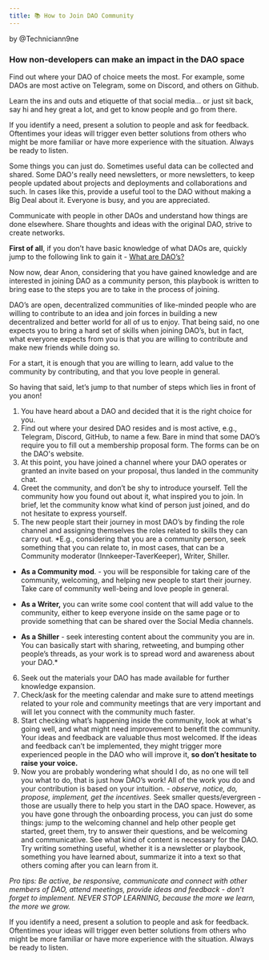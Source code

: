 ```yaml
---
title: 📚 How to Join DAO Community
---
```


by @Techniciann9ne


### How non-developers can make an impact in the DAO space

Find out where your DAO of choice meets the most.
For example, some DAOs are most active on Telegram, some on Discord, and others on Github.

Learn the ins and outs and etiquette of that social media... or just sit back, say hi and hey great a lot, and get to know people and go from there.

If you identify a need, present a solution to people and ask for feedback. Oftentimes your ideas will trigger even better solutions from others who might be more familiar or have more experience with the situation. Always be ready to listen.

Some things you can just do. Sometimes useful data can be collected and shared.
Some DAO's really need newsletters, or more newsletters, to keep people updated about projects and deployments and collaborations and such. In cases like this, provide a useful tool to the DAO without making a Big Deal about it. Everyone is busy, and you are appreciated.

Communicate with people in other DAOs and understand how things are done elsewhere. Share thoughts and ideas with the original DAO, strive to create networks.

**First of all**, if you don’t have basic knowledge of what DAOs are, quickly jump to the following link to gain it - [What are DAO’s?](https://ethereum.org/en/dao/#what-are-daos)

Now now, dear Anon, considering that you have gained knowledge and are interested in joining DAO as a community person, this playbook is written to bring ease to the steps you are to take in the process of joining.

DAO’s are open, decentralized communities of like-minded people who are willing to contribute to an idea and join forces in building a new decentralized and better world for all of us to enjoy. That being said, no one expects you to bring a hard set of skills when joining DAO’s, but in fact, what everyone expects from you is that you are willing to contribute and make new friends while doing so.

For a start, it is enough that you are willing to learn, add value to the community by contributing, and that you love people in general.

So having that said, let’s jump to that number of steps which lies in front of you anon!

1. You have heard about a DAO and decided that it is the right choice for you.
2. Find out where your desired DAO resides and is most active, e.g., Telegram, Discord, GitHub, to name a few. Bare in mind that some DAO’s require you to fill out a membership proposal form. The forms can be on the DAO's website.
3. At this point, you have joined a channel where your DAO operates or granted an invite based on your proposal, thus landed in the community chat.
4. Greet the community, and don’t be shy to introduce yourself. Tell the community how you found out about it, what inspired you to join. In brief, let the community know what kind of person just joined, and do not hesitate to express yourself.
5. The new people start their journey in most DAO’s by finding the role channel and assigning themselves the roles related to skills they can carry out.
*E.g., considering that you are a community person, seek something that you can relate to, in most cases, that can be a Community moderator (Innkeeper-TaverKeeper), Writer, Shiller.

* **As a Community mod**. - you will be responsible for taking care of the community, welcoming, and helping new people to start their journey. Take care of community well-being and love people in general.

* **As a Writer,** you can write some cool content that will add value to the community, either to keep everyone inside on the same page or to provide something that can be shared over the Social Media channels.

* **As a Shiller** - seek interesting content about the community you are in. You can basically start with sharing, retweeting, and bumping other people’s threads, as your work is to spread word and awareness about your DAO.*

6. Seek out the materials your DAO has made available for further knowledge expansion.
7. Check/ask for the meeting calendar and make sure to attend meetings related to your role and community meetings that are very important and will let you connect with the community much faster.
8. Start checking what’s happening inside the community, look at what's going well, and what might need improvement to benefit the community. Your ideas and feedback are valuable thus most welcomed. If the ideas and feedback can’t be implemented, they might trigger more experienced people in the DAO who will improve it, **so don’t hesitate to raise your voice.**
9. Now you are probably wondering what should I do, as no one will tell you what to do, that is just how DAO’s work! All of the work you do and your contribution is based on your intuition. - *observe, notice, do, propose, implement, get the incentives.*
Seek smaller quests/evergreen - those are usually there to help you start in the DAO space. However, as you have gone through the onboarding process, you can just do some things: jump to the welcoming channel and help other people get started, greet them, try to answer their questions, and be welcoming and communicative. See what kind of content is necessary for the DAO. Try writing something useful, whether it is a newsletter or playbook, something you have learned about, summarize it into a text so that others coming after you can learn from it.

*Pro tips: Be active, be responsive, communicate and connect with other members of DAO, attend meetings, provide ideas and feedback - don't forget to implement. NEVER STOP LEARNING, because the more we learn, the more we grow.*

If you identify a need, present a solution to people and ask for feedback. Oftentimes your ideas will trigger even better solutions from others who might be more familiar or have more experience with the situation. Always be ready to listen.
